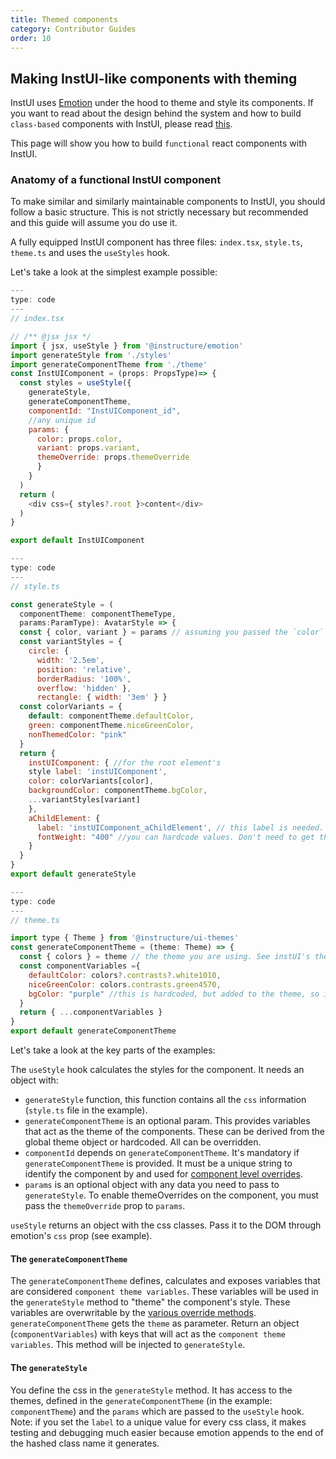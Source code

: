 ```yaml
---
title: Themed components
category: Contributor Guides
order: 10
---
```


## Making InstUI-like components with theming

InstUI uses [Emotion](https://emotion.sh/docs/introduction) under the hood to theme and style its components.
If you want to read about the design behind the system and how to build `class-based` components with InstUI, please read [this](https://instructure.design/#emotion).

This page will show you how to build `functional` react components with InstUI.

### Anatomy of a functional InstUI component

To make similar and similarly maintainable components to InstUI, you should follow a basic structure. This is not strictly necessary but recommended and this guide will assume you do use it.

A fully equipped InstUI component has three files: `index.tsx`, `style.ts`, `theme.ts` and uses the `useStyles` hook.

Let's take a look at the simplest example possible:

```js
---
type: code
---
// index.tsx

// /** @jsx jsx */
import { jsx, useStyle } from '@instructure/emotion'
import generateStyle from './styles'
import generateComponentTheme from './theme'
const InstUIComponent = (props: PropsType)=> {
  const styles = useStyle({
    generateStyle,
    generateComponentTheme,
    componentId: "InstUIComponent_id",
    //any unique id
    params: {
      color: props.color,
      variant: props.variant,
      themeOverride: props.themeOverride
      }
    }
  )
  return (
    <div css={ styles?.root }>content</div>
  )
}

export default InstUIComponent
```

```js
---
type: code
---
// style.ts

const generateStyle = (
  componentTheme: componentThemeType,
  params:ParamType): AvatarStyle => {
  const { color, variant } = params // assuming you passed the `color` and `variant` to the useStyle hook
  const variantStyles = {
    circle: {
      width: '2.5em',
      position: 'relative',
      borderRadius: '100%',
      overflow: 'hidden' },
      rectangle: { width: '3em' } }
  const colorVariants = {
    default: componentTheme.defaultColor,
    green: componentTheme.niceGreenColor,
    nonThemedColor: "pink"
  }
  return {
    instUIComponent: { //for the root element's
    style label: 'instUIComponent',
    color: colorVariants[color],
    backgroundColor: componentTheme.bgColor,
    ...variantStyles[variant]
    },
    aChildElement: {
      label: 'instUIComponent_aChildElement', // this label is needed. Please prefix it with the root label
      fontWeight: "400" //you can hardcode values. Don't need to get them from the theme necessarily .
    }
  }
}
export default generateStyle
```

```js
---
type: code
---
// theme.ts

import type { Theme } from '@instructure/ui-themes'
const generateComponentTheme = (theme: Theme) => {
  const { colors } = theme // the theme you are using. See instUI's theme docs as well
  const componentVariables ={
    defaultColor: colors?.contrasts?.white1010,
    niceGreenColor: colors.contrasts.green4570,
    bgColor: "purple" //this is hardcoded, but added to the theme, so it can be overridden
  }
  return { ...componentVariables }
}
export default generateComponentTheme
```

Let's take a look at the key parts of the examples:

The `useStyle` hook calculates the styles for the component. It needs an object with:

- `generateStyle` function, this function contains all the `css` information (`style.ts` file in the example).
- `generateComponentTheme` is an optional param. This provides variables that act as the theme of the components. These can be derived from the global theme object or hardcoded. All can be overridden.
- `componentId` depends on `generateComponentTheme`. It's mandatory if `generateComponentTheme` is provided. It must be a unique string to identify the component by and used for [component level overrides](https://instructure.design/#using-theme-overrides/#Overriding%20theme%20for%20a%20specific%20component%20in%20a%20subtree).
- `params` is an optional object with any data you need to pass to `generateStyle`. To enable themeOverrides on the component, you must pass the `themeOverride` prop to `params`.

`useStyle` returns an object with the css classes. Pass it to the DOM through emotion's `css` prop (see example).

#### The `generateComponentTheme`

The `generateComponentTheme` defines, calculates and exposes variables that are considered `component theme variables`. These variables will be used in the `generateStyle` method to "theme" the component's style. These variables are overwritable by the [various override methods](https://instructure.design/#using-theme-overrides).
`generateComponentTheme` gets the `theme` as parameter. Return an object (`componentVariables`) with keys that will act as the `component theme variables`. This method will be injected to `generateStyle`.

#### The `generateStyle`

You define the css in the `generateStyle` method. It has access to the themes, defined in the `generateComponentTheme` (in the example: `componentTheme`) and the `params` which are passed to the `useStyle` hook.
Note: if you set the `label` to a unique value for every css class, it makes testing and debugging much easier because emotion appends to the end of the hashed class name it generates.
